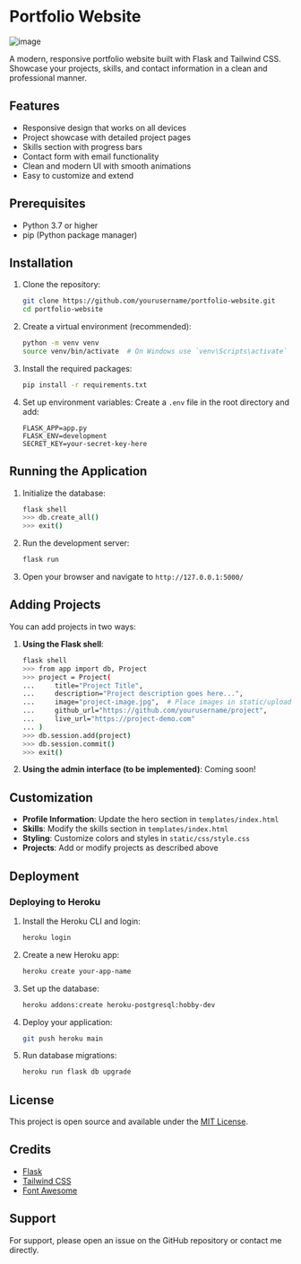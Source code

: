 # Portfolio Website

![image](https://github.com/user-attachments/assets/3a7d8741-ab66-48c0-8153-a813b7ce130a)


A modern, responsive portfolio website built with Flask and Tailwind CSS. Showcase your projects, skills, and contact information in a clean and professional manner.

## Features

- Responsive design that works on all devices
- Project showcase with detailed project pages
- Skills section with progress bars
- Contact form with email functionality
- Clean and modern UI with smooth animations
- Easy to customize and extend

## Prerequisites

- Python 3.7 or higher
- pip (Python package manager)

## Installation

1. Clone the repository:
   ```bash
   git clone https://github.com/yourusername/portfolio-website.git
   cd portfolio-website
   ```

2. Create a virtual environment (recommended):
   ```bash
   python -m venv venv
   source venv/bin/activate  # On Windows use `venv\Scripts\activate`
   ```

3. Install the required packages:
   ```bash
   pip install -r requirements.txt
   ```

4. Set up environment variables:
   Create a `.env` file in the root directory and add:
   ```
   FLASK_APP=app.py
   FLASK_ENV=development
   SECRET_KEY=your-secret-key-here
   ```

## Running the Application

1. Initialize the database:
   ```bash
   flask shell
   >>> db.create_all()
   >>> exit()
   ```

2. Run the development server:
   ```bash
   flask run
   ```

3. Open your browser and navigate to `http://127.0.0.1:5000/`

## Adding Projects

You can add projects in two ways:

1. **Using the Flask shell**:
   ```bash
   flask shell
   >>> from app import db, Project
   >>> project = Project(
   ...     title="Project Title",
   ...     description="Project description goes here...",
   ...     image="project-image.jpg",  # Place images in static/uploads/
   ...     github_url="https://github.com/yourusername/project",
   ...     live_url="https://project-demo.com"
   ... )
   >>> db.session.add(project)
   >>> db.session.commit()
   >>> exit()
   ```

2. **Using the admin interface (to be implemented)**:
   Coming soon!

## Customization

- **Profile Information**: Update the hero section in `templates/index.html`
- **Skills**: Modify the skills section in `templates/index.html`
- **Styling**: Customize colors and styles in `static/css/style.css`
- **Projects**: Add or modify projects as described above

## Deployment

### Deploying to Heroku

1. Install the Heroku CLI and login:
   ```bash
   heroku login
   ```

2. Create a new Heroku app:
   ```bash
   heroku create your-app-name
   ```

3. Set up the database:
   ```bash
   heroku addons:create heroku-postgresql:hobby-dev
   ```

4. Deploy your application:
   ```bash
   git push heroku main
   ```

5. Run database migrations:
   ```bash
   heroku run flask db upgrade
   ```

## License

This project is open source and available under the [MIT License](LICENSE).

## Credits

- [Flask](https://flask.palletsprojects.com/)
- [Tailwind CSS](https://tailwindcss.com/)
- [Font Awesome](https://fontawesome.com/)

## Support

For support, please open an issue on the GitHub repository or contact me directly.
